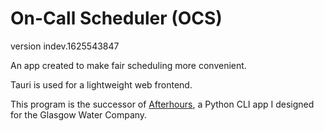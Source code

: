 # On-Call Scheduler (OCS)

version indev.1625543847

An app created to make fair scheduling more convenient.

Tauri is used for a lightweight web frontend.

This program is the successor of [Afterhours](https://github.com/trevorkerney/Afterhours), a Python CLI app I designed for the Glasgow Water Company.

